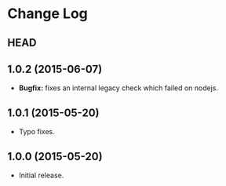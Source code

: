 # Change Log

## HEAD

## 1.0.2 (2015-06-07)

  * **Bugfix:** fixes an internal legacy check which failed on nodejs.

## 1.0.1 (2015-05-20)

  * Typo fixes.

## 1.0.0 (2015-05-20)

  * Initial release.
